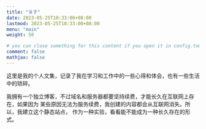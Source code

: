 ```yaml
---
title: "关于"
date: 2023-05-25T10:33:00+08:00
lastmod: 2023-05-25T10:33:00+08:00
menu: "main"
weight: 50

# you can close something for this content if you open it in config.toml.
comment: false
mathjax: false
---
```


这里是我的个人文集，记录了我在学习和工作中的一些心得和体会，也有一些生活中的琐碎。

我拥有一个独立博客，不过域名和服务器都要坚持续费，才能长久在互联网上存在，如果因为
某些原因无法为服务续费，我创建的内容都会从互联网消失。所以，我建立这个静态站点，
作为一种实验，看看能不能成为一种长久存在的形式。